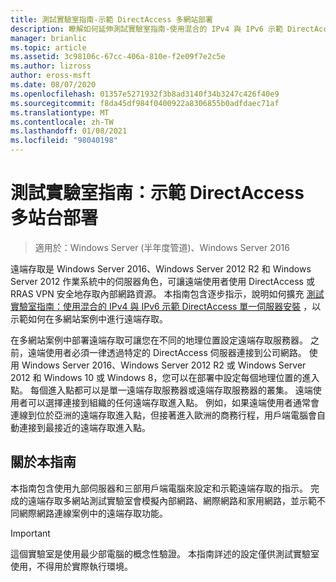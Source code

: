 ```yaml
---
title: 測試實驗室指南-示範 DirectAccess 多網站部署
description: 瞭解如何延伸測試實驗室指南-使用混合的 IPv4 與 IPv6 示範 DirectAccess 單一伺服器安裝，以示範如何在多網站案例中進行遠端存取。
manager: brianlic
ms.topic: article
ms.assetid: 3c98106c-67cc-406a-810e-f2e09f7e2c5e
ms.author: lizross
author: eross-msft
ms.date: 08/07/2020
ms.openlocfilehash: 01357e5271932f3b8ad3140f34b3247c426f40e9
ms.sourcegitcommit: f8da45df984f0400922a8306855b0adfdaec71af
ms.translationtype: MT
ms.contentlocale: zh-TW
ms.lasthandoff: 01/08/2021
ms.locfileid: "98040198"
---
```

# <a name="test-lab-guide-demonstrate-a-directaccess-multisite-deployment"></a>測試實驗室指南：示範 DirectAccess 多站台部署

>適用於：Windows Server (半年度管道)、Windows Server 2016

遠端存取是 Windows Server 2016、Windows Server 2012 R2 和 Windows Server 2012 作業系統中的伺服器角色，可讓遠端使用者使用 DirectAccess 或 RRAS VPN 安全地存取內部網路資源。 本指南包含逐步指示，說明如何擴充 [測試實驗室指南：使用混合的 IPv4 與 IPv6 示範 DirectAccess 單一伺服器安裝](https://go.microsoft.com/fwlink/p/?LinkId=237004) ，以示範如何在多網站案例中進行遠端存取。

在多網站案例中部署遠端存取可讓您在不同的地理位置設定遠端存取服務器。 之前，遠端使用者必須一律透過特定的 DirectAccess 伺服器連接到公司網路。 使用 Windows Server 2016、Windows Server 2012 R2 或 Windows Server 2012 和 Windows 10 或 Windows 8，您可以在部署中設定每個地理位置的進入點。 每個進入點都可以是單一遠端存取服務器或遠端存取服務器的叢集。 遠端使用者可以選擇連接到組織的任何遠端存取進入點。 例如，如果遠端使用者通常會連線到位於亞洲的遠端存取進入點，但接著進入歐洲的商務行程，用戶端電腦會自動連接到最接近的遠端存取進入點。

## <a name="about-this-guide"></a>關於本指南
本指南包含使用九部伺服器和三部用戶端電腦來設定和示範遠端存取的指示。 完成的遠端存取多網站測試實驗室會模擬內部網路、網際網路和家用網路，並示範不同網際網路連線案例中的遠端存取功能。

> [!IMPORTANT]
> 這個實驗室是使用最少部電腦的概念性驗證。 本指南詳述的設定僅供測試實驗室使用，不得用於實際執行環境。



